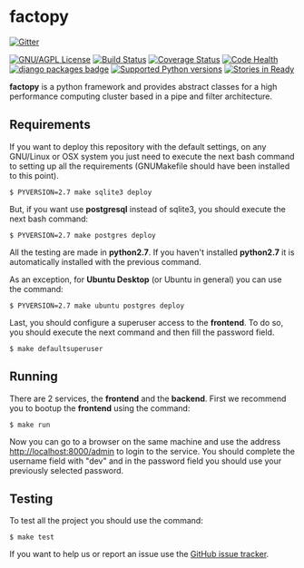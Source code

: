factopy
=======

[![Gitter](https://badges.gitter.im/Join%20Chat.svg)](https://gitter.im/gersolar/factopy?utm_source=badge&utm_medium=badge&utm_campaign=pr-badge&utm_content=badge)

[![GNU/AGPL License](http://www.gnu.org/graphics/agplv3-88x31.png)](https://github.com/gersolar/factopy/blob/master/GNU-AGPL-3.0.txt) [![Build Status](https://travis-ci.org/gersolar/factopy.png?branch=master)](https://travis-ci.org/gersolar/factopy) [![Coverage Status](https://coveralls.io/repos/gersolar/factopy/badge.png)](https://coveralls.io/r/gersolar/factopy) [![Code Health](https://landscape.io/github/gersolar/factopy/master/landscape.png)](https://landscape.io/github/gersolar/factopy/master) [![django packages badge](https://pypip.in/d/factopy/badge.png)](https://www.djangopackages.com/packages/p/factopy/)
[![Supported Python versions](https://pypip.in/py_versions/factopy/badge.svg)](https://pypi.python.org/pypi/factopy/) [![Stories in Ready](https://badge.waffle.io/gersolar/factopy.png?label=ready&title=Ready)](https://waffle.io/gersolar/factopy)

**factopy** is a python framework and provides abstract classes for a high performance computing cluster based in a pipe and filter architecture.

Requirements
------------

If you want to deploy this repository with the default settings, on any GNU/Linux or OSX system you just need to execute the next bash command to setting up all the requirements (GNUMakefile should have been installed to this point).

	$ PYVERSION=2.7 make sqlite3 deploy

But, if you want use **postgresql** instead of sqlite3, you should execute the next bash command:

	$ PYVERSION=2.7 make postgres deploy

All the testing are made in **python2.7**. If you haven't installed **python2.7** it is automatically installed with the previous command.

As an exception, for **Ubuntu Desktop** (or Ubuntu in general) you can use the command:

    $ PYVERSION=2.7 make ubuntu postgres deploy

Last, you should configure a superuser access to the **frontend**. To do so, you should execute the next command and then fill the password field.

	$ make defaultsuperuser

Running
-------

There are 2 services, the **frontend** and the **backend**. First we recommend you to bootup the **frontend** using the command:

	$ make run

Now you can go to a browser on the same machine and use the address <http://localhost:8000/admin> to login to the service. You should complete the username field with "dev" and in the password field you should use your previously selected password.

Testing
-------

To test all the project you should use the command:

	$ make test

If you want to help us or report an issue use the [GitHub issue tracker](https://github.com/gersolar/factopy/issues).
